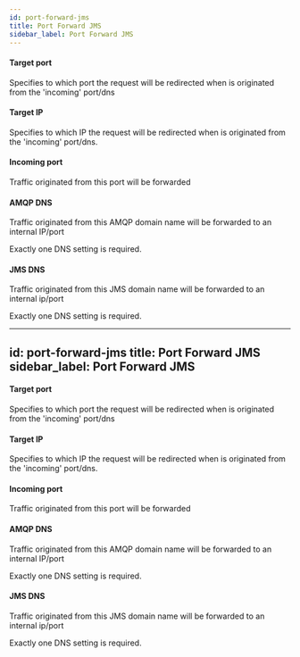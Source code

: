 ```yaml
---
id: port-forward-jms
title: Port Forward JMS
sidebar_label: Port Forward JMS
---
```

#### Target port
Specifies to which port the request will be redirected when is originated from the 'incoming' port/dns

#### Target IP
Specifies to which IP the request will be redirected when is originated from the 'incoming' port/dns.

#### Incoming port
Traffic originated from this port will be forwarded


#### AMQP DNS
Traffic originated from this AMQP domain name will be forwarded to an internal IP/port

Exactly one DNS setting is required.

#### JMS DNS
Traffic originated from this JMS domain name will be forwarded to an internal ip/port

Exactly one DNS setting is required.

---
id: port-forward-jms
title: Port Forward JMS
sidebar_label: Port Forward JMS
---
#### Target port
Specifies to which port the request will be redirected when is originated from the 'incoming' port/dns

#### Target IP
Specifies to which IP the request will be redirected when is originated from the 'incoming' port/dns.

#### Incoming port
Traffic originated from this port will be forwarded


#### AMQP DNS
Traffic originated from this AMQP domain name will be forwarded to an internal IP/port

Exactly one DNS setting is required.

#### JMS DNS
Traffic originated from this JMS domain name will be forwarded to an internal ip/port

Exactly one DNS setting is required.

